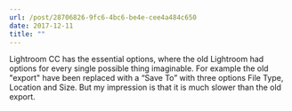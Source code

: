```yaml
---
url: /post/28706826-9fc6-4bc6-be4e-cee4a484c650
date: 2017-12-11
title: ""
---
```


Lightroom CC has the essential options, where the old Lightroom had options for every single possible thing imaginable. For example the old "export" have been replaced with a “Save To” with three options File Type, Location and Size. But my impression is that it is much slower than the old export.